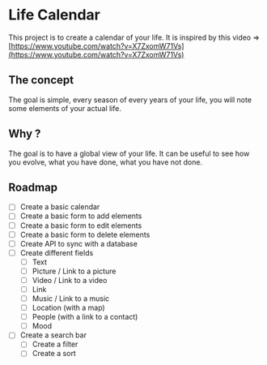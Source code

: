 # Life Calendar

This project is to create a calendar of your life. It is inspired by this video => [https://www.youtube.com/watch?v=X7ZxomW71Vs](https://www.youtube.com/watch?v=X7ZxomW71Vs)

## The concept

The goal is simple, every season of every years of your life, you will note some elements of your actual life.

## Why ?

The goal is to have a global view of your life. It can be useful to see how you evolve, what you have done, what you have not done.

## Roadmap

- [ ] Create a basic calendar
- [ ] Create a basic form to add elements
- [ ] Create a basic form to edit elements
- [ ] Create a basic form to delete elements
- [ ] Create API to sync with a database
- [ ] Create different fields
  - [ ] Text
  - [ ] Picture / Link to a picture
  - [ ] Video / Link to a video
  - [ ] Link
  - [ ] Music / Link to a music
  - [ ] Location (with a map)
  - [ ] People (with a link to a contact)
  - [ ] Mood
- [ ] Create a search bar
  - [ ] Create a filter
  - [ ] Create a sort
